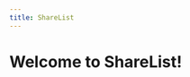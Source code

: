 ```yaml
---
title: ShareList
---
```


# Welcome to ShareList!

<script>
	function getUserData(user) {
		let ref = db.collection('users').doc(user.uid)
		return ref.get().then(function (doc) {
			if (doc.exists) {
				console.log('User found:', doc.data())
				return Promise.resolve(doc.data())
			} else {
				console.log('No user found, creating one...')
				return ref.set({
					name: user.displayName.split(' ')[0]
				}).then(function() {
					return getUserData(user)
				})
			}
		})
	}

	
	let listsListener = null

	function onUserChanged(user) {
		if (listsListener) listsListener() //unsubscribes

		if (user) { //login
			listsListener = db.collection('lists')
			.where('access.' + user.uid, '==', true)
			.onSnapshot(function(lists) {
				console.log(lists)
				lists.forEach(function(list) {
					console.log(list.data());
				});
			}, function(error) {
				console.error('Error getting lists: ', error)
			})
		}
		else { //logout or fail

		}
	}

	$(function () {
		firebase.auth().onAuthStateChanged(
			function (user) { 
				console.log('AuthStateChanged ok: ', user)
				onUserChanged(user)
			},
			function (error) {
				console.log('AuthStateChanged error: ', error)
				onUserChanged(null)
			}
		);
	});
</script>
